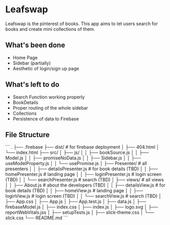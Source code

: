 # Leafswap
Leafswap is the pinterest of books. This app aims to let users search for books and create mini collections of them.

## What's been done
- Home Page
- Sidebar (partially)
- Aesthetic of login/sign up page

## What's left to do
- Search Function working properly
- BookDetails
- Proper routing of the whole sidebar
- Collections
- Persistence of data to Firebase

## File Structure
´´´
.
├── .firebase
├── dist/                               # for firebase deployment
│   ├── 404.html
│   └── index.html
├── src/
│   ├── js/
│   │   ├── bookSource.js
│   │   ├── Model.js
│   │   ├── promiseNoData.js
│   │   ├── Sidebar.js
│   │   ├── useModelProperty.js
│   │   └── usePromise.js
│   ├── Presenter/                      # all presenters
│   │   ├── detailsPresenter.js             # for book details (TBD)
│   │   ├── homePresenter.js                # landing page
│   │   ├── loginPresenter.js               # login screen (TBD)
│   │   └── searchPresenter.js              # search (TBD)
│   ├── views/                          # all views
│   │   ├── About.js                        # about the developers (TBD)
│   │   ├── detailsView.js                  # for book details (TBD)
│   │   ├── homeView.js                     # landing page
│   │   ├── loginView.js                    # login screen (TBD)
│   │   └── searchView.js                   # search (TBD)
│   ├── App.css
│   ├── App.js
│   ├── App.test.js
│   ├── data.js
│   ├── firebaseModel.js
│   ├── index.css
│   ├── index.js
│   ├── logo.svg
│   ├── reportWebVitals.jss
│   ├── setupTests.js
│   ├── slick-theme.css
│   └── slick.css
└── README.md
´´´